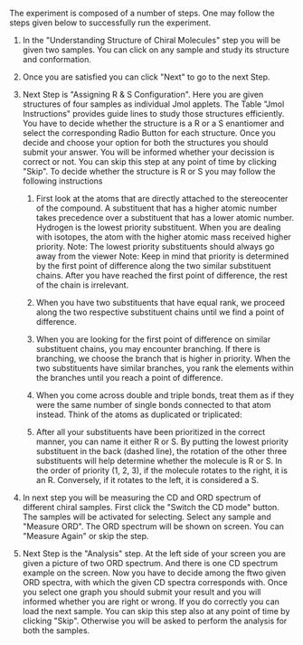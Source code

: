 The experiment is composed of a number of steps. One may follow the steps given below to successfully run the experiment.

1. In the "Understanding Structure of Chiral Molecules" step you will be given two samples. You can click on any sample and study its structure and conformation.

2. Once you are satisfied you can click "Next" to go to the next Step.

3. Next Step is "Assigning R & S Configuration". Here you are given structures of four samples as individual Jmol applets. The Table "Jmol Instructions" provides guide lines to study those structures efficiently. You have to decide whether the structure is a R or a S enantiomer and select the corresponding Radio Button for each structure. Once you decide and choose your option for both the structures you should submit your answer. You will be informed whether your decission is correct or not. You can skip this step at any point of time by clicking "Skip". To decide whether the structure is R or S you may follow the following instructions
   1. First look at the atoms that are directly attached to the stereocenter of the compound.  A substituent that has a higher atomic number takes precedence over a substituent that has a lower atomic number. Hydrogen is the lowest priority substituent.  When you are dealing with isotopes, the atom with the higher atomic mass received higher priority.
Note: The lowest priority substituents should always go away from the viewer
Note: Keep in mind that priority is determined by the first point of difference along the two similar substituent chains. After you have reached the first point of difference, the rest of the chain is irrelevant.

   2. When you have two substituents that have equal rank, we proceed along the two respective substituent chains until we find a point of difference.

   3. When you are looking for the first point of difference on similar substituent chains, you may encounter branching.  If there is branching, we choose the branch that is higher in priority. When the two substituents have similar branches, you rank the elements within the branches until you reach a point of difference.
   4. When you come across double and triple bonds, treat them as if they were the same number of single bonds connected to that atom instead. Think of the atoms as duplicated or triplicated:

   5. After all your substituents have been prioritized in the correct manner, you can name it either R or S.  By putting the lowest priority substituent in the back (dashed line), the rotation of the other three substituents will help determine whether the molecule is R or S. In the order of priority (1, 2, 3), if the molecule rotates to the right, it is an R. Conversely, if it rotates to the left, it is considered a S.

4. In next step you will be measuring the CD and ORD spectrum of different chiral samples. First click the "Switch the CD mode" button. The samples will be activated for selecting. Select any sample and "Measure ORD". The ORD spectrum will be shown on screen. You can "Measure Again" or skip the step.

5. Next Step is the "Analysis" step. At the left side of your screen you are given a picture of two ORD spectrum. And there is one CD spectrum example on the screen. Now you have to decide among the ftwo given ORD spectra, with which the given CD spectra corresponds with. Once you select one graph you should submit your result and you will informed whether you are right or wrong. If you do correctly you can load the next sample. You can skip this step also at any point of time by clicking "Skip". Otherwise you will be asked to perform the analysis for both the samples.
